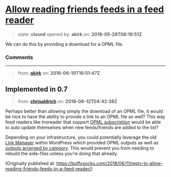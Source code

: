 # [Allow reading friends feeds in a feed reader](https://github.com/akirk/friends/issues/16)

> state: **closed** opened by: **akirk** on: **2018-05-28T08:18:51Z**

We can do this by providing a download for a OPML file.

### Comments

---
> from: [**akirk**](https://github.com/akirk/friends/issues/16#issuecomment-396063744) on: **2018-06-10T16:51:47Z**

Implemented in 0.7
---
> from: [**chrisaldrich**](https://github.com/akirk/friends/issues/16#issuecomment-396463911) on: **2018-06-12T04:42:38Z**

Perhaps better than allowing simply the download of an OPML file, it would be nice to have the ability to provide a link to an OPML file as well? This way feed readers like Inoreader that support [OPML subscription](https://blog.inoreader.com/2014/05/opml-subscriptions.html) would be able to auto update themselves when new feeds/friends are added to the list?

Depending on your infrastructure, you could potentially leverage the old [Link Manager](https://codex.wordpress.org/Links_Manager) within WordPress which provided OPML outputs as well as [outputs arranged by category](https://boffosocko.com/2017/11/13/opml-files-for-categories-within-wordpresss-links-manager/#OPML%20files%20by%20category). This would prevent you from needing to rebuild the side-files unless you’re doing that already.

(Originally published at: https://boffosocko.com/2018/06/11/reply-to-allow-reading-friends-feeds-in-a-feed-reader/)
